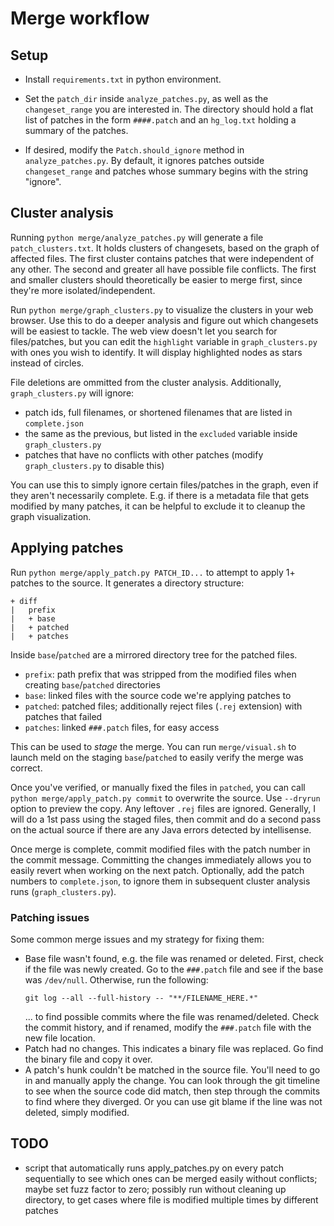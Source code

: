 # Merge workflow

## Setup

- Install `requirements.txt` in python environment.

- Set the `patch_dir` inside `analyze_patches.py`, as well as the `changeset_range` you are
  interested in. The directory should hold a flat list of patches in the form `####.patch` and an
  `hg_log.txt` holding a summary of the patches.

- If desired, modify the `Patch.should_ignore` method in `analyze_patches.py`. By default, it
  ignores patches outside `changeset_range` and patches whose summary begins with the string
  "ignore".

## Cluster analysis

Running `python merge/analyze_patches.py` will generate a file `patch_clusters.txt`. It holds
clusters of changesets, based on the graph of affected files. The first cluster contains patches
that were independent of any other. The second and greater all have possible file conflicts. The
first and smaller clusters should theoretically be easier to merge first, since they're more
isolated/independent.

Run `python merge/graph_clusters.py` to visualize the clusters in your web browser. Use this to do a
deeper analysis and figure out which changesets will be easiest to tackle. The web view doesn't let
you search for files/patches, but you can edit the `highlight` variable in `graph_clusters.py` with
ones you wish to identify. It will display highlighted nodes as stars instead of circles.

File deletions are ommitted from the cluster analysis. Additionally, `graph_clusters.py` will ignore:
- patch ids, full filenames, or shortened filenames that are listed in `complete.json`
- the same as the previous, but listed in the `excluded` variable inside `graph_clusters.py`
- patches that have no conflicts with other patches (modify `graph_clusters.py` to disable this)

You can use this to simply ignore certain files/patches in the graph, even if they aren't necessarily
complete. E.g. if there is a metadata file that gets modified by many patches, it can be helpful to
exclude it to cleanup the graph visualization.

## Applying patches

Run `python merge/apply_patch.py PATCH_ID...` to attempt to apply 1+ patches to the source. It
generates a directory structure:
```
+ diff
|   prefix
|   + base
|   + patched
|   + patches
```
Inside `base`/`patched` are a mirrored directory tree for the patched files.
- `prefix`: path prefix that was stripped from the modified files when creating `base`/`patched` directories
- `base`: linked files with the source code we're applying patches to
- `patched`: patched files; additionally reject files (`.rej` extension) with patches that failed
- `patches`: linked `###.patch` files, for easy access

This can be used to *stage* the merge. You can run `merge/visual.sh` to launch meld on the staging
`base`/`patched` to easily verify the merge was correct.

Once you've verified, or manually fixed the files in `patched`, you can call `python
merge/apply_patch.py commit` to overwrite the source. Use `--dryrun` option to preview the copy. Any
leftover `.rej` files are ignored. Generally, I will do a 1st pass using the staged files, then
commit and do a second pass on the actual source if there are any Java errors detected by
intellisense.

Once merge is complete, commit modified files with the patch number in the commit message.
Committing the changes immediately allows you to easily revert when working on the next patch.
Optionally, add the patch numbers to `complete.json`, to ignore them in subsequent cluster analysis
runs (`graph_clusters.py`).

### Patching issues
Some common merge issues and my strategy for fixing them:
- Base file wasn't found, e.g. the file was renamed or deleted. First, check if the file was newly
  created. Go to the `###.patch` file and see if the base was `/dev/null`. Otherwise, run the
  following:
  ```
  git log --all --full-history -- "**/FILENAME_HERE.*"
  ```
  ... to find possible commits where the file was renamed/deleted. Check the commit history, and if
  renamed, modify the `###.patch` file with the new file location.
- Patch had no changes. This indicates a binary file was replaced. Go find the binary file and copy
  it over.
- A patch's hunk couldn't be matched in the source file. You'll need to go in and manually apply the
  change. You can look through the git timeline to see when the source code did match, then step
  through the commits to find where they diverged. Or you can use git blame if the line was not
  deleted, simply modified.

## TODO
- script that automatically runs apply_patches.py on every patch sequentially to see which ones
  can be merged easily without conflicts; maybe set fuzz factor to zero; possibly run without
  cleaning up directory, to get cases where file is modified multiple times by different patches